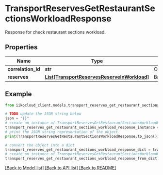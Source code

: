 # TransportReservesGetRestaurantSectionsWorkloadResponse

Response for check restaurant sections workload.

## Properties

Name | Type | Description | Notes
------------ | ------------- | ------------- | -------------
**correlation_id** | **str** | Operation ID. | 
**reserves** | [**List[TransportReservesReserveInWorkload]**](TransportReservesReserveInWorkload.md) | Banquets/reserves. | 

## Example

```python
from iikocloud_client.models.transport_reserves_get_restaurant_sections_workload_response import TransportReservesGetRestaurantSectionsWorkloadResponse

# TODO update the JSON string below
json = "{}"
# create an instance of TransportReservesGetRestaurantSectionsWorkloadResponse from a JSON string
transport_reserves_get_restaurant_sections_workload_response_instance = TransportReservesGetRestaurantSectionsWorkloadResponse.from_json(json)
# print the JSON string representation of the object
print(TransportReservesGetRestaurantSectionsWorkloadResponse.to_json())

# convert the object into a dict
transport_reserves_get_restaurant_sections_workload_response_dict = transport_reserves_get_restaurant_sections_workload_response_instance.to_dict()
# create an instance of TransportReservesGetRestaurantSectionsWorkloadResponse from a dict
transport_reserves_get_restaurant_sections_workload_response_from_dict = TransportReservesGetRestaurantSectionsWorkloadResponse.from_dict(transport_reserves_get_restaurant_sections_workload_response_dict)
```
[[Back to Model list]](../README.md#documentation-for-models) [[Back to API list]](../README.md#documentation-for-api-endpoints) [[Back to README]](../README.md)


